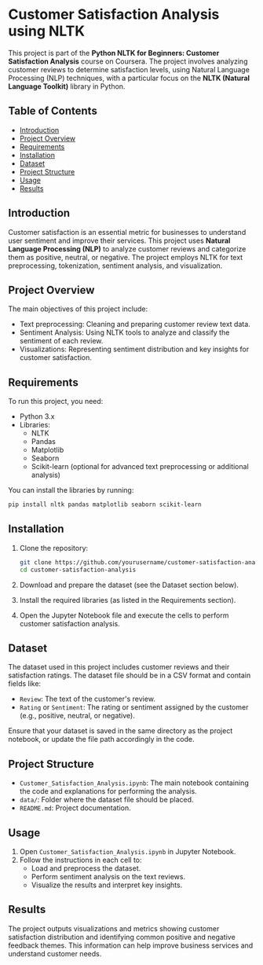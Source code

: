 # Customer Satisfaction Analysis using NLTK

This project is part of the **Python NLTK for Beginners: Customer Satisfaction Analysis** course on Coursera. The project involves analyzing customer reviews to determine satisfaction levels, using Natural Language Processing (NLP) techniques, with a particular focus on the **NLTK (Natural Language Toolkit)** library in Python.

## Table of Contents

- [Introduction](#introduction)
- [Project Overview](#project-overview)
- [Requirements](#requirements)
- [Installation](#installation)
- [Dataset](#dataset)
- [Project Structure](#project-structure)
- [Usage](#usage)
- [Results](#results)

## Introduction

Customer satisfaction is an essential metric for businesses to understand user sentiment and improve their services. This project uses **Natural Language Processing (NLP)** to analyze customer reviews and categorize them as positive, neutral, or negative. The project employs NLTK for text preprocessing, tokenization, sentiment analysis, and visualization.

## Project Overview

The main objectives of this project include:
- Text preprocessing: Cleaning and preparing customer review text data.
- Sentiment Analysis: Using NLTK tools to analyze and classify the sentiment of each review.
- Visualizations: Representing sentiment distribution and key insights for customer satisfaction.

## Requirements

To run this project, you need:

- Python 3.x
- Libraries:
  - NLTK
  - Pandas
  - Matplotlib
  - Seaborn
  - Scikit-learn (optional for advanced text preprocessing or additional analysis)

You can install the libraries by running:

```bash
pip install nltk pandas matplotlib seaborn scikit-learn
```

## Installation

1. Clone the repository:
    ```bash
    git clone https://github.com/yourusername/customer-satisfaction-analysis.git
    cd customer-satisfaction-analysis
    ```
2. Download and prepare the dataset (see the Dataset section below).

3. Install the required libraries (as listed in the Requirements section).

4. Open the Jupyter Notebook file and execute the cells to perform customer satisfaction analysis.

## Dataset

The dataset used in this project includes customer reviews and their satisfaction ratings. The dataset file should be in a CSV format and contain fields like:
- `Review`: The text of the customer's review.
- `Rating` or `Sentiment`: The rating or sentiment assigned by the customer (e.g., positive, neutral, or negative).

Ensure that your dataset is saved in the same directory as the project notebook, or update the file path accordingly in the code.

## Project Structure

- `Customer_Satisfaction_Analysis.ipynb`: The main notebook containing the code and explanations for performing the analysis.
- `data/`: Folder where the dataset file should be placed.
- `README.md`: Project documentation.

## Usage

1. Open `Customer_Satisfaction_Analysis.ipynb` in Jupyter Notebook.
2. Follow the instructions in each cell to:
   - Load and preprocess the dataset.
   - Perform sentiment analysis on the text reviews.
   - Visualize the results and interpret key insights.

## Results

The project outputs visualizations and metrics showing customer satisfaction distribution and identifying common positive and negative feedback themes. This information can help improve business services and understand customer needs.
